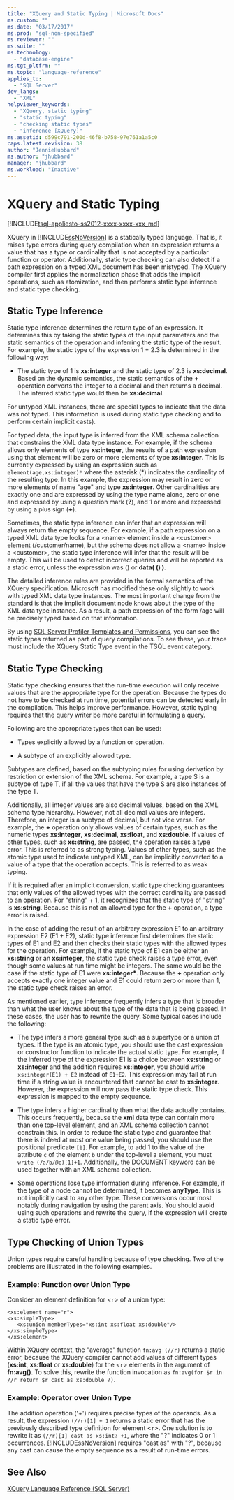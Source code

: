 ```yaml
---
title: "XQuery and Static Typing | Microsoft Docs"
ms.custom: ""
ms.date: "03/17/2017"
ms.prod: "sql-non-specified"
ms.reviewer: ""
ms.suite: ""
ms.technology: 
  - "database-engine"
ms.tgt_pltfrm: ""
ms.topic: "language-reference"
applies_to: 
  - "SQL Server"
dev_langs: 
  - "XML"
helpviewer_keywords: 
  - "XQuery, static typing"
  - "static typing"
  - "checking static types"
  - "inference [XQuery]"
ms.assetid: d599c791-200d-46f8-b758-97e761a1a5c0
caps.latest.revision: 38
author: "JennieHubbard"
ms.author: "jhubbard"
manager: "jhubbard"
ms.workload: "Inactive"
---
```

# XQuery and Static Typing
[!INCLUDE[tsql-appliesto-ss2012-xxxx-xxxx-xxx_md](../includes/tsql-appliesto-ss2012-xxxx-xxxx-xxx-md.md)]

  XQuery in [!INCLUDE[ssNoVersion](../includes/ssnoversion-md.md)] is a statically typed language. That is, it raises type errors during query compilation when an expression returns a value that has a type or cardinality that is not accepted by a particular function or operator. Additionally, static type checking can also detect if a path expression on a typed XML document has been mistyped. The XQuery compiler first applies the normalization phase that adds the implicit operations, such as atomization, and then performs static type inference and static type checking.  
  
## Static Type Inference  
 Static type inference determines the return type of an expression. It determines this by taking the static types of the input parameters and the static semantics of the operation and inferring the static type of the result. For example, the static type of the expression 1 + 2.3 is determined in the following way:  
  
-   The static type of 1 is **xs:integer** and the static type of 2.3 is **xs:decimal**. Based on the dynamic semantics, the static semantics of the **+** operation converts the integer to a decimal and then returns a decimal. The inferred static type would then be **xs:decimal**.  
  
 For untyped XML instances, there are special types to indicate that the data was not typed. This information is used during static type checking and to perform certain implicit casts).  
  
 For typed data, the input type is inferred from the XML schema collection that constrains the XML data type instance. For example, if the schema allows only elements of type **xs:integer**, the results of a path expression using that element will be zero or more elements of type **xs:integer**. This is currently expressed by using an expression such as `element(age,xs:integer)*` where the asterisk (\*) indicates the cardinality of the resulting type. In this example, the expression may result in zero or more elements of name "age" and type **xs:integer**. Other cardinalities are exactly one and are expressed by using the type name alone, zero or one and expressed by using a question mark (**?**), and 1 or more and expressed by using a plus sign (**+**).  
  
 Sometimes, the static type inference can infer that an expression will always return the empty sequence. For example, if a path expression on a typed XML data type looks for a \<name> element inside a \<customer> element (/customer/name), but the schema does not allow a \<name> inside a \<customer>, the static type inference will infer that the result will be empty. This will be used to detect incorrect queries and will be reported as a static error, unless the expression was () or **data( () )**.  
  
 The detailed inference rules are provided in the formal semantics of the XQuery specification. Microsoft has modified these only slightly to work with typed XML data type instances. The most important change from the standard is that the implicit document node knows about the type of the XML data type instance. As a result, a path expression of the form /age will be precisely typed based on that information.  
  
 By using [SQL Server Profiler Templates and Permissions](../tools/sql-server-profiler/sql-server-profiler-templates-and-permissions.md), you can see the static types returned as part of query compilations. To see these, your trace must include the XQuery Static Type event in the TSQL event category.  
  
## Static Type Checking  
 Static type checking ensures that the run-time execution will only receive values that are the appropriate type for the operation. Because the types do not have to be checked at run time, potential errors can be detected early in the compilation. This helps improve performance. However, static typing requires that the query writer be more careful in formulating a query.  
  
 Following are the appropriate types that can be used:  
  
-   Types explicitly allowed by a function or operation.  
  
-   A subtype of an explicitly allowed type.  
  
 Subtypes are defined, based on the subtyping rules for using derivation by restriction or extension of the XML schema. For example, a type S is a subtype of type T, if all the values that have the type S are also instances of the type T.  
  
 Additionally, all integer values are also decimal values, based on the XML schema type hierarchy. However, not all decimal values are integers. Therefore, an integer is a subtype of decimal, but not vice versa. For example, the **+** operation only allows values of certain types, such as the numeric types **xs:integer**, **xs:decimal**, **xs:float**, and **xs:double**. If values of other types, such as **xs:string**, are passed, the operation raises a type error. This is referred to as strong typing. Values of other types, such as the atomic type used to indicate untyped XML, can be implicitly converted to a value of a type that the operation accepts. This is referred to as weak typing.  
  
 If it is required after an implicit conversion, static type checking guarantees that only values of the allowed types with the correct cardinality are passed to an operation. For "string" + 1, it recognizes that the static type of "string" is **xs:string**. Because this is not an allowed type for the **+** operation, a type error is raised.  
  
 In the case of adding the result of an arbitrary expression E1 to an arbitrary expression E2 (E1 + E2), static type inference first determines the static types of E1 and E2 and then checks their static types with the allowed types for the operation. For example, if the static type of E1 can be either an **xs:string** or an **xs:integer**, the static type check raises a type error, even though some values at run time might be integers. The same would be the case if the static type of E1 were **xs:integer\***. Because the **+** operation only accepts exactly one integer value and E1 could return zero or more than 1, the static type check raises an error.  
  
 As mentioned earlier, type inference frequently infers a type that is broader than what the user knows about the type of the data that is being passed. In these cases, the user has to rewrite the query. Some typical cases include the following:  
  
-   The type infers a more general type such as a supertype or a union of types. If the type is an atomic type, you should use the cast expression or constructor function to indicate the actual static type. For example, if the inferred type of the expression E1 is a choice between **xs:string** or **xs:integer** and the addition requires **xs:integer**, you should write `xs:integer(E1) + E2` instead of `E1+E2`. This expression may fail at run time if a string value is encountered that cannot be cast to **xs:integer**. However, the expression will now pass the static type check. This expression is mapped to the empty sequence.  
  
-   The type infers a higher cardinality than what the data actually contains. This occurs frequently, because the **xml** data type can contain more than one top-level element, and an XML schema collection cannot constrain this. In order to reduce the static type and guarantee that there is indeed at most one value being passed, you should use the positional predicate `[1]`. For example, to add 1 to the value of the attribute `c` of the element `b` under the top-level a element, you must `write (/a/b/@c)[1]+1`. Additionally, the DOCUMENT keyword can be used together with an XML schema collection.  
  
-   Some operations lose type information during inference. For example, if the type of a node cannot be determined, it becomes **anyType**. This is not implicitly cast to any other type. These conversions occur most notably during navigation by using the parent axis. You should avoid using such operations and rewrite the query, if the expression will create a static type error.  
  
## Type Checking of Union Types  
 Union types require careful handling because of type checking. Two of the problems are illustrated in the following examples.  
  
### Example: Function over Union Type  
 Consider an element definition for <`r`> of a union type:  
  
```  
<xs:element name="r">  
<xs:simpleType>  
   <xs:union memberTypes="xs:int xs:float xs:double"/>  
</xs:simpleType>  
</xs:element>  
```  
  
 Within XQuery context, the "average" function `fn:avg (//r)` returns a static error, because the XQuery compiler cannot add values of different types (**xs:int**, **xs:float** or **xs:double**) for the <`r`> elements in the argument of **fn:avg()**. To  solve this, rewrite the function invocation as `fn:avg(for $r in //r return $r cast as xs:double ?)`.  
  
### Example: Operator over Union Type  
 The addition operation ('+') requires precise types of the operands. As a result, the expression `(//r)[1] + 1` returns a static error that has the previously described type definition for element <`r`>. One solution is to rewrite it as `(//r)[1] cast as xs:int? +1`, where the "?" indicates 0 or 1 occurrences. [!INCLUDE[ssNoVersion](../includes/ssnoversion-md.md)] requires "cast as" with "?", because any cast can cause the empty sequence as a result of run-time errors.  
  
## See Also  
 [XQuery Language Reference &#40;SQL Server&#41;](../xquery/xquery-language-reference-sql-server.md)  
  
  
